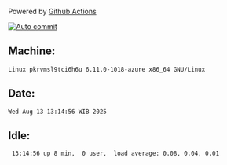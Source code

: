 Powered by [Github Actions](https://github.com/features/actions)

[![Auto commit](https://github.com/hiage/workstation/workflows/Auto%20commit/badge.svg)](https://github.com/hiage/workstation/actions?query=workflow%3A%22Auto+commit%22)

## Machine:
```
Linux pkrvmsl9tci6h6u 6.11.0-1018-azure x86_64 GNU/Linux
```
## Date:
```
Wed Aug 13 13:14:56 WIB 2025
```
## Idle:
```
 13:14:56 up 8 min,  0 user,  load average: 0.08, 0.04, 0.01
```
